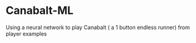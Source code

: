 # Canabalt-ML
Using a neural network to play Canabalt ( a 1 button endless runner) from player examples
